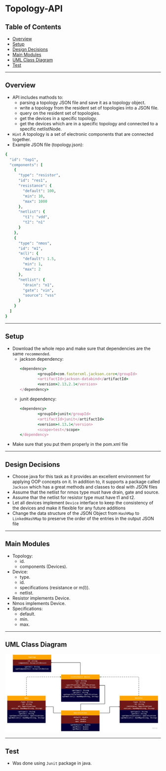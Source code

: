 # Topology-API
## Table of Contents
- [Overview](#Overview)
- [Setup](#Setup)
- [Design Decisions](#Design-Decisions)
- [Main Modules](#Main-Modules)
- [UML Class Diagram](#UML-Class-Diagram)
- [Test](#Test)
---
## Overview
+ API includes mathods to:
  - parsing a topology JSON file and save it as a topology object.
  - write a topology from the resident set of topologies into a JSON file.
  - query on the resident set of topologies.
  - get the devices in a specific topology.
  - get the devices which are in a specific topology and connected to a specific netlistNode.
+ `Hint` A topology is a set of electronic components that are connected together.
+ Example JSON file (topology.json):
```ruby
{
  "id": "top1",
  "components": [
    {
      "type": "resistor",
      "id": "res1",
      "resistance": {
        "default": 100,
        "min": 10,
        "max": 1000
      },
      "netlist": {
        "t1": "vdd",
        "t2": "n1"
      }
    },
    {
      "type": "nmos",
      "id": "m1",
      "m(l)": {
        "default": 1.5,
        "min": 1,
        "max": 2
      },
      "netlist": {
        "drain": "n1",
        "gate": "vin",
        "source": "vss"
      }
    }
  ]
}
```
---
## Setup
+ Download the whole repo and make sure that dependencies are the same `recommended`.
  - jackson dependency:
    ```ruby
    <dependency>
            <groupId>com.fasterxml.jackson.core</groupId>
            <artifactId>jackson-databind</artifactId>
            <version>2.13.2.1</version>
    </dependency>
    ```
  - junit dependency:
    ```ruby
    <dependency>
            <groupId>junit</groupId>
            <artifactId>junit</artifactId>
            <version>4.13.1</version>
            <scope>test</scope>
    </dependency>
    ```
+ Make sure that you put them properly in the pom.xml file
---
## Design Decisions
+ Choose java for this task as it provides an excellent environment for applying OOP concepts on it. 
In addition to, it supports a package called `Jackson` which has a great methods and classes to deal with JSON files
+ Assume that the netlist for nmos type must have drain, gate and source.
+ Assume thar the netlist for resistor type must have t1 and t2.
+ Let all devices implement `Device` interface to keep the consistency of the devices and make it flexible for any future additions
+ Change the data structure of the JSON Object from `HashMap` to `LinkedHashMap` to preserve the order of the entries in the output JSON file
---
## Main Modules
+ Topology:
  - id.
  - components (Devices).
+ Device:
  - type.
  - id.
  - specifications (resistance or m(l)).
  - netlist.
+ Resistor implements Device.
+ Nmos implements Device.
+ Specifications:
  - default.
  - min.
  - max.
---
## UML Class Diagram
![image](https://raw.githubusercontent.com/Deffo0/Topology-API/main/UML%20Diagram.jpg)

---
## Test
+ Was done using `Junit` package in java.
